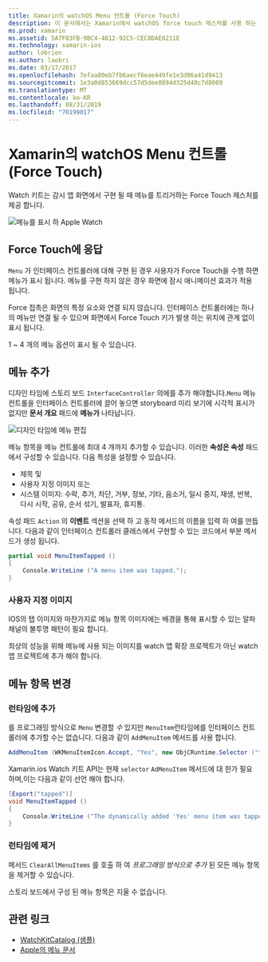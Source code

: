 ```yaml
---
title: Xamarin의 watchOS Menu 컨트롤 (Force Touch)
description: 이 문서에서는 Xamarin에서 watchOS force touch 제스처를 사용 하는 방법을 설명 합니다. 이 예에서는 force touch에 응답 하는 방법, 메뉴를 추가 하는 방법 및 메뉴 항목을 변경 하는 방법을 설명 합니다.
ms.prod: xamarin
ms.assetid: 5A7F83FB-9BC4-4812-92C5-CEC8DAE8211E
ms.technology: xamarin-ios
author: lobrien
ms.author: laobri
ms.date: 03/17/2017
ms.openlocfilehash: 7efaa80eb7fb6aecf6eae449fe1e3d06a41d9413
ms.sourcegitcommit: 1e3a0d853669dcc57d5dee0894d325d40c7d8009
ms.translationtype: MT
ms.contentlocale: ko-KR
ms.lasthandoff: 08/31/2019
ms.locfileid: "70199017"
---
```

# <a name="watchos-menu-control-force-touch-in-xamarin"></a>Xamarin의 watchOS Menu 컨트롤 (Force Touch)

Watch 키트는 감시 앱 화면에서 구현 될 때 메뉴를 트리거하는 Force Touch 제스처를 제공 합니다.

![](menu-images/menu.png "메뉴를 표시 하 Apple Watch")
<!-- watch image courtesy of http://infinitapps.com/bezel/ -->

## <a name="responding-to-force-touch"></a>Force Touch에 응답

`Menu` 가 인터페이스 컨트롤러에 대해 구현 된 경우 사용자가 Force Touch을 수행 하면 메뉴가 표시 됩니다. 메뉴를 구현 하지 않은 경우 화면에 잠시 애니메이션 효과가 적용 됩니다.

Force 접촉은 화면의 특정 요소와 연결 되지 않습니다. 인터페이스 컨트롤러에는 하나의 메뉴만 연결 될 수 있으며 화면에서 Force Touch 키가 발생 하는 위치에 관계 없이 표시 됩니다.

1 ~ 4 개의 메뉴 옵션이 표시 될 수 있습니다.


## <a name="adding-a-menu"></a>메뉴 추가

디자인 타임에 스토리 보드 `InterfaceController` 의에를 추가 해야합니다.`Menu` 메뉴 컨트롤을 인터페이스 컨트롤러에 끌어 놓으면 storyboard 미리 보기에 시각적 표시가 없지만 **문서 개요** 패드에 **메뉴가** 나타납니다.

![](menu-images/menu-action.png "디자인 타임에 메뉴 편집")

메뉴 항목을 메뉴 컨트롤에 최대 4 개까지 추가할 수 있습니다. 이러한 **속성은 속성** 패드에서 구성할 수 있습니다. 다음 특성을 설정할 수 있습니다.

- 제목 및
- 사용자 지정 이미지 또는
- 시스템 이미지: 수락, 추가, 차단, 거부, 정보, 기타, 음소거, 일시 중지, 재생, 반복, 다시 시작, 공유, 순서 섞기, 발표자, 휴지통.

속성 패드 `Action` 의 **이벤트** 섹션을 선택 하 고 동작 메서드의 이름을 입력 하 여를 만듭니다. 다음과 같이 인터페이스 컨트롤러 클래스에서 구현할 수 있는 코드에서 부분 메서드가 생성 됩니다.

```csharp
partial void MenuItemTapped ()
{
    Console.WriteLine ("A menu item was tapped.");
}
```

### <a name="custom-images"></a>사용자 지정 이미지

IOS의 탭 이미지와 마찬가지로 메뉴 항목 이미지에는 배경을 통해 표시할 수 있는 알파 채널의 불투명 패턴이 필요 합니다.

최상의 성능을 위해 메뉴에 사용 되는 이미지를 watch 앱 확장 프로젝트가 아닌 watch 앱 프로젝트에 추가 해야 합니다.


## <a name="changing-the-menu-items"></a>메뉴 항목 변경

<!--
### Design Time Items

Menu items added the storyboard can be shown and hidden programmatically.
-->

### <a name="adding-at-runtime"></a>런타임에 추가

를 프로그래밍 방식으로 `Menu` 변경할 *수* 있지만 `MenuItem`런타임에를 인터페이스 컨트롤러에 추가할 수는 없습니다.
다음과 같이 `AddMenuItem` 메서드를 사용 합니다.

```csharp
AddMenuItem (WKMenuItemIcon.Accept, "Yes", new ObjCRuntime.Selector ("tapped"));
```

Xamarin.ios Watch 키트 API는 현재 `selector` `AdMenuItem` 메서드에 대 한가 필요 하며,이는 다음과 같이 선언 해야 합니다.

```csharp
[Export("tapped")]
void MenuItemTapped ()
{
    Console.WriteLine ("The dynamically added 'Yes' menu item was tapped.");
}
```

### <a name="removing-at-runtime"></a>런타임에 제거

메서드 `ClearAllMenuItems` 를 호출 하 여 *프로그래밍 방식으로 추가* 된 모든 메뉴 항목을 제거할 수 있습니다.

스토리 보드에서 구성 된 메뉴 항목은 지울 수 없습니다.



## <a name="related-links"></a>관련 링크

- [WatchKitCatalog (샘플)](https://docs.microsoft.com/samples/xamarin/ios-samples/watchos-watchkitcatalog)
- [Apple의 메뉴 문서](https://developer.apple.com/library/prerelease/ios/documentation/General/Conceptual/WatchKitProgrammingGuide/Menus.html)
